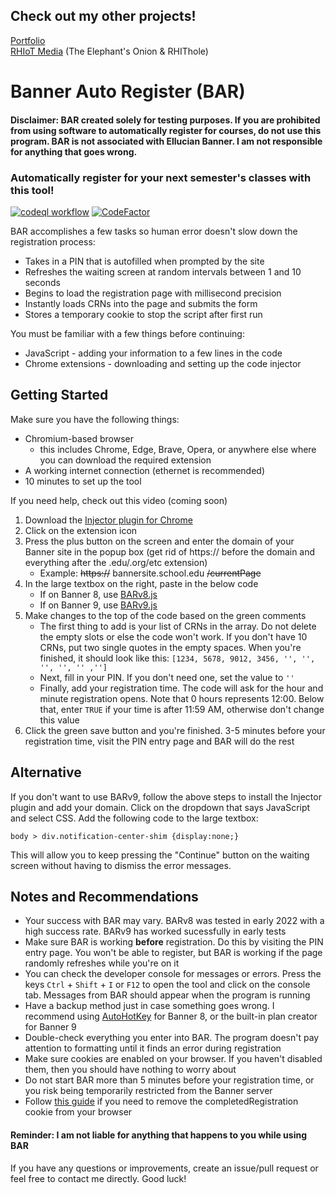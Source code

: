 ## Check out my other projects!
<a href="https://about.canon.click" target="_blank">Portfolio</a><br>
<a href="https://about.rhit.cf" target="_blank">RHIoT Media</a> (The Elephant's Onion & RHIThole)

# Banner Auto Register (BAR)
#### Disclaimer: BAR created solely for testing purposes. If you are prohibited from using software to automatically register for courses, do not use this program. BAR is not associated with Ellucian Banner. I am not responsible for anything that goes wrong.

### Automatically register for your next semester's classes with this tool!
<a href="https://github.com/cm090/banner-auto-register/actions/workflows/codeql-analysis.yml">![codeql workflow](https://github.com/cm090/banner-auto-register/actions/workflows/codeql-analysis.yml/badge.svg)</a>
[![CodeFactor](https://www.codefactor.io/repository/github/cm090/banner-auto-register/badge)](https://www.codefactor.io/repository/github/cm090/banner-auto-register)

BAR accomplishes a few tasks so human error doesn't slow down the registration process:
- Takes in a PIN that is autofilled when prompted by the site
- Refreshes the waiting screen at random intervals between 1 and 10 seconds
- Begins to load the registration page with millisecond precision
- Instantly loads CRNs into the page and submits the form
- Stores a temporary cookie to stop the script after first run

You must be familiar with a few things before continuing:
- JavaScript - adding your information to a few lines in the code
- Chrome extensions - downloading and setting up the code injector

## Getting Started
Make sure you have the following things:
- Chromium-based browser
  - this includes Chrome, Edge, Brave, Opera, or anywhere else where you can download the required extension
- A working internet connection (ethernet is recommended)
- 10 minutes to set up the tool

If you need help, check out this video (coming soon)

1. Download the <a href="https://chrome.google.com/webstore/detail/injector/bfdonckegflhbiamlmidciapolfccmmb" target="_blank">Injector plugin for Chrome</a>
2. Click on the extension icon
3. Press the plus button on the screen and enter the domain of your Banner site in the popup box (get rid of https:// before the domain and everything after the .edu/.org/etc extension)
   - Example: ~~https://~~ bannersite.school.edu ~~/currentPage~~
5. In the large textbox on the right, paste in the below code
   - If on Banner 8, use <a href="https://github.com/cm090/banner-auto-register/blob/main/BARv8.js" target="_blank">BARv8.js</a>
   - If on Banner 9, use <a href="https://github.com/cm090/banner-auto-register/blob/main/BARv9.js" target="_blank">BARv9.js</a>
6. Make changes to the top of the code based on the green comments
   - The first thing to add is your list of CRNs in the array. Do not delete the empty slots or else the code won't work. If you don't have 10 CRNs, put two single quotes in the empty spaces. When you're finished, it should look like this: `[1234, 5678, 9012, 3456, '', '', '', '', '' ,'']`
   - Next, fill in your PIN. If you don't need one, set the value to `''`
   - Finally, add your registration time. The code will ask for the hour and minute registration opens. Note that 0 hours represents 12:00. Below that, enter `TRUE` if your time is after 11:59 AM, otherwise don't change this value
7. Click the green save button and you're finished. 3-5 minutes before your registration time, visit the PIN entry page and BAR will do the rest

## Alternative
If you don't want to use BARv9, follow the above steps to install the Injector plugin and add your domain. Click on the dropdown that says JavaScript and select CSS. Add the following code to the large textbox:
```
body > div.notification-center-shim {display:none;}
```
This will allow you to keep pressing the "Continue" button on the waiting screen without having to dismiss the error messages.

## Notes and Recommendations
- Your success with BAR may vary. BARv8 was tested in early 2022 with a high success rate. BARv9 has worked sucessfully in early tests
- Make sure BAR is working **before** registration. Do this by visiting the PIN entry page. You won't be able to register, but BAR is working if the page randomly refreshes while you're on it
- You can check the developer console for messages or errors. Press the keys `Ctrl` + `Shift` + `I` or `F12` to open the tool and click on the console tab. Messages from BAR should appear when the program is running
- Have a backup method just in case something goes wrong. I recommend using <a href="https://autohotkey.com" target="_blank">AutoHotKey</a> for Banner 8, or the built-in plan creator for Banner 9
- Double-check everything you enter into BAR. The program doesn't pay attention to formatting until it finds an error during registration
- Make sure cookies are enabled on your browser. If you haven't disabled them, then you should have nothing to worry about
- Do not start BAR more than 5 minutes before your registration time, or you risk being temporarily restricted from the Banner server
- Follow [this guide](https://github.com/cm090/banner-auto-register/blob/main/remove-cookies.md) if you need to remove the completedRegistration cookie from your browser

#### Reminder: I am not liable for anything that happens to you while using BAR

If you have any questions or improvements, create an issue/pull request or feel free to contact me directly. Good luck!
